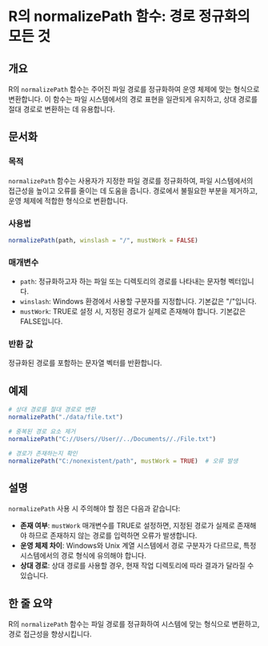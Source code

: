 <!--
Meta Description: # R의 normalizePath 함수: 경로 정규화의 모든 것 ## 개요 R의 `normalizePath` 함수는 주어진 파일 경로를 정규화하여 운영 체제에 맞는 형식으로 변환합니다. 이 함수는 파일 시스템에서의 경로 표현을 일관되게 유지하고, 상대 경로를 절대 경로...
Meta Keywords: normalizepath, 경로를, 함수는, mustwork, 정규화하여
-->

# R의 normalizePath 함수: 경로 정규화의 모든 것

## 개요
R의 `normalizePath` 함수는 주어진 파일 경로를 정규화하여 운영 체제에 맞는 형식으로 변환합니다. 이 함수는 파일 시스템에서의 경로 표현을 일관되게 유지하고, 상대 경로를 절대 경로로 변환하는 데 유용합니다.

## 문서화
### 목적
`normalizePath` 함수는 사용자가 지정한 파일 경로를 정규화하여, 파일 시스템에서의 접근성을 높이고 오류를 줄이는 데 도움을 줍니다. 경로에서 불필요한 부분을 제거하고, 운영 체제에 적합한 형식으로 변환합니다.

### 사용법
```R
normalizePath(path, winslash = "/", mustWork = FALSE)
```

### 매개변수
- `path`: 정규화하고자 하는 파일 또는 디렉토리의 경로를 나타내는 문자형 벡터입니다.
- `winslash`: Windows 환경에서 사용할 구분자를 지정합니다. 기본값은 "/"입니다.
- `mustWork`: TRUE로 설정 시, 지정된 경로가 실제로 존재해야 합니다. 기본값은 FALSE입니다.

### 반환 값
정규화된 경로를 포함하는 문자열 벡터를 반환합니다.

## 예제
```R
# 상대 경로를 절대 경로로 변환
normalizePath("./data/file.txt")

# 중복된 경로 요소 제거
normalizePath("C://Users//User//../Documents//./File.txt")

# 경로가 존재하는지 확인
normalizePath("C:/nonexistent/path", mustWork = TRUE)  # 오류 발생
```

## 설명
`normalizePath` 사용 시 주의해야 할 점은 다음과 같습니다:

- **존재 여부**: `mustWork` 매개변수를 TRUE로 설정하면, 지정된 경로가 실제로 존재해야 하므로 존재하지 않는 경로를 입력하면 오류가 발생합니다.
- **운영 체제 차이**: Windows와 Unix 계열 시스템에서 경로 구분자가 다르므로, 특정 시스템에서의 경로 형식에 유의해야 합니다.
- **상대 경로**: 상대 경로를 사용할 경우, 현재 작업 디렉토리에 따라 결과가 달라질 수 있습니다.

## 한 줄 요약
R의 `normalizePath` 함수는 파일 경로를 정규화하여 시스템에 맞는 형식으로 변환하고, 경로 접근성을 향상시킵니다.